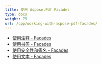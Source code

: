 ```yaml
---
title: 使用 Aspose.Pdf Facades
type: docs
weight: 75
url: /cpp/working-with-aspose-pdf-facades/
---
```


- [使用注释 - Facades](/pdf/cpp/working-with-annotations-facades/)
- [使用书签 - Facades](/pdf/cpp/working-with-bookmarks-facades/)
- [使用安全性和签名 - Facades](/pdf/cpp/working-with-security-and-signatures-facades/)
- [使用文本 - Facades](/pdf/cpp/working-with-text-facades/)